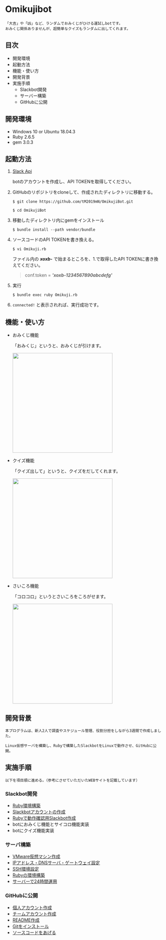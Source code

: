 # Omikujibot
    「大吉」や「凶」など、ランダムでおみくじがひける運試しbotです。
    おみくじ関係ありませんが、超簡単なクイズもランダムに出してくれます。

## 目次

- 開発環境
- 起動方法
- 機能・使い方
- 開発背景
- 実施手順
  - Slackbot開発
  - サーバー構築
  - GitHubに公開

## 開発環境

 - Windows 10 or Ubuntu 18.04.3
 - Ruby 2.6.5
 - gem 3.0.3

## 起動方法

1. [Slack Api](https://api.slack.com/apps)

   botのアカウントを作成し、API TOKENを取得してください。

2. GitHubのリポジトリをcloneして、作成されたディレクトリに移動する。
    ```
    $ git clone https://github.com/tM2019mN/OmikujiBot.git
    ```
    ```
    $ cd OmikujiBot
    ```

3. 移動したディレクトリ内にgemをインストール
    ```
    $ bundle install --path vendor/bundle
    ```

4. ソースコードのAPI TOKENを書き換える。
    ```
    $ vi Omikuji.rb
    ```

    ファイル内の ***xoxb-*** で始まるところを、1.で取得したAPI TOKENに書き換えてください。

    > conf.token = ***'xoxb-1234567890abcdefg'***

5. 実行
    ```
    $ bundle exec ruby Omikuji.rb
    ```

6. `connected!` と表示されれば、実行成功です。

## 機能・使い方

 - おみくじ機能

    「おみくじ」というと、おみくじが引けます。

     <img src="https://raw.githubusercontent.com/tM2019mN/OmikujiBot/images/omikuji.jpg" width="320px"> 

 - クイズ機能

    「クイズ出して」というと、クイズをだしてくれます。

     <img src="https://raw.githubusercontent.com/tM2019mN/OmikujiBot/images/quiz.jpg" width="320px">

 - さいころ機能

    「コロコロ」というとさいころをころがせます。

     <img src="https://raw.githubusercontent.com/tM2019mN/OmikujiBot/images/saikoro.jpg" width="320px">


## 開発背景
    本プログラムは、新人2人で調査やスケジュール管理、役割分担をしながら3週間で作成しました。

    Linux仮想サーバを構築し、Rubyで構築したSlackbotをLinuxで動作させ、GitHubに公開。

## 実施手順
    以下を項目順に進める。（参考にさせていただいたWEBサイトを記載しています）

### Slackbot開発

 - [Ruby環境構築](https://techacademy.jp/magazine/7056)
 - [Slackbotアカウントの作成](https://hawksnowlog.blogspot.com/2017/12/create-slack-bot-with-ruby.html)
 - [Rubyで動作確認用Slackbot作成](https://qiita.com/nekonekonekoe/items/b39cc763945bdcef35fb)
 - botにおみくじ機能とサイコロ機能実装
 - botにクイズ機能実装

### サーバ構築

 - [VMware仮想マシン作成](http://namco.hatenablog.jp/entry/2018/04/28/063059)
 - [IPアドレス・DNSサーバ・ゲートウェイ設定](https://linuxfan.info/ubuntu-1804-server-static-ip-address)   
 - [SSH環境設定](https://aquarius-train.hatenablog.com/entry/SSHの設定手順%28Ubuntu18_04%29とWindowsからのアクセス確認手順)
 - [Rubyの環境構築](http://www.aise.ics.saitama-u.ac.jp/~gotoh/RubyByRbenvOnUbuntu1804.html)
 - [サーバーで24時間運用](https://www.atmarkit.co.jp/ait/articles/1708/24/news022.html)

### GitHubに公開
 
 - [個人アカウント作成](https://techacademy.jp/magazine/6235)
 - [チームアカウント作成](https://blog.fakiyer.com/entry/2015/04/27/140638)
 - [README作成](http://www.daipanman.com/entry/2017/09/14/162232)
 - [Gitをインストール](https://howpon.com/4152)
 - [ソースコードをあげる](https://techacademy.jp/magazine/6235)